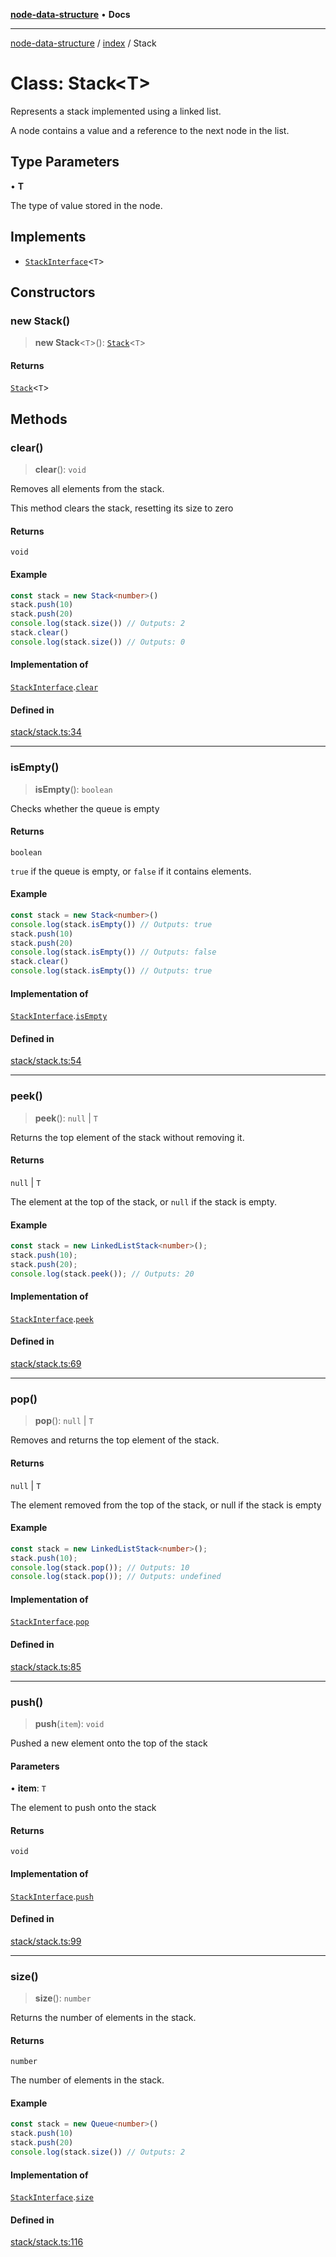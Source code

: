 [**node-data-structure**](../../README.md) • **Docs**

***

[node-data-structure](../../modules.md) / [index](../README.md) / Stack

# Class: Stack\<T\>

Represents a stack implemented using a linked list.

A node contains a value and a reference to the next node in the list.

## Type Parameters

• **T**

The type of value stored in the node.

## Implements

- [`StackInterface`](../interfaces/StackInterface.md)\<`T`\>

## Constructors

### new Stack()

> **new Stack**\<`T`\>(): [`Stack`](Stack.md)\<`T`\>

#### Returns

[`Stack`](Stack.md)\<`T`\>

## Methods

### clear()

> **clear**(): `void`

Removes all elements from the stack.

This method clears the stack, resetting its size to zero

#### Returns

`void`

#### Example

```typescript
const stack = new Stack<number>()
stack.push(10)
stack.push(20)
console.log(stack.size()) // Outputs: 2
stack.clear()
console.log(stack.size()) // Outputs: 0
```

#### Implementation of

[`StackInterface`](../interfaces/StackInterface.md).[`clear`](../interfaces/StackInterface.md#clear)

#### Defined in

[stack/stack.ts:34](https://github.com/jun-young1993/data-structure/blob/276ce301b6b22895bf39d539978e42753cf9c1b4/src/stack/stack.ts#L34)

***

### isEmpty()

> **isEmpty**(): `boolean`

Checks whether the queue is empty

#### Returns

`boolean`

`true` if the queue is empty, or `false` if it contains elements.

#### Example

```typescript
const stack = new Stack<number>()
console.log(stack.isEmpty()) // Outputs: true
stack.push(10)
stack.push(20)
console.log(stack.isEmpty()) // Outputs: false
stack.clear()
console.log(stack.isEmpty()) // Outputs: true
```

#### Implementation of

[`StackInterface`](../interfaces/StackInterface.md).[`isEmpty`](../interfaces/StackInterface.md#isempty)

#### Defined in

[stack/stack.ts:54](https://github.com/jun-young1993/data-structure/blob/276ce301b6b22895bf39d539978e42753cf9c1b4/src/stack/stack.ts#L54)

***

### peek()

> **peek**(): `null` \| `T`

Returns the top element of the stack without removing it.

#### Returns

`null` \| `T`

The element at the top of the stack, or `null` if the stack is empty.

#### Example

```typescript
const stack = new LinkedListStack<number>();
stack.push(10);
stack.push(20);
console.log(stack.peek()); // Outputs: 20
```

#### Implementation of

[`StackInterface`](../interfaces/StackInterface.md).[`peek`](../interfaces/StackInterface.md#peek)

#### Defined in

[stack/stack.ts:69](https://github.com/jun-young1993/data-structure/blob/276ce301b6b22895bf39d539978e42753cf9c1b4/src/stack/stack.ts#L69)

***

### pop()

> **pop**(): `null` \| `T`

Removes and returns the top element of the stack.

#### Returns

`null` \| `T`

The element removed from the top of the stack, or null if the stack is empty

#### Example

```typescript
const stack = new LinkedListStack<number>();
stack.push(10);
console.log(stack.pop()); // Outputs: 10
console.log(stack.pop()); // Outputs: undefined
```

#### Implementation of

[`StackInterface`](../interfaces/StackInterface.md).[`pop`](../interfaces/StackInterface.md#pop)

#### Defined in

[stack/stack.ts:85](https://github.com/jun-young1993/data-structure/blob/276ce301b6b22895bf39d539978e42753cf9c1b4/src/stack/stack.ts#L85)

***

### push()

> **push**(`item`): `void`

Pushed a new element onto the top of the stack

#### Parameters

• **item**: `T`

The element to push onto the stack

#### Returns

`void`

#### Implementation of

[`StackInterface`](../interfaces/StackInterface.md).[`push`](../interfaces/StackInterface.md#push)

#### Defined in

[stack/stack.ts:99](https://github.com/jun-young1993/data-structure/blob/276ce301b6b22895bf39d539978e42753cf9c1b4/src/stack/stack.ts#L99)

***

### size()

> **size**(): `number`

Returns the number of elements in the stack.

#### Returns

`number`

The number of elements in the stack.

#### Example

```typescript
const stack = new Queue<number>()
stack.push(10)
stack.push(20)
console.log(stack.size()) // Outputs: 2
```

#### Implementation of

[`StackInterface`](../interfaces/StackInterface.md).[`size`](../interfaces/StackInterface.md#size)

#### Defined in

[stack/stack.ts:116](https://github.com/jun-young1993/data-structure/blob/276ce301b6b22895bf39d539978e42753cf9c1b4/src/stack/stack.ts#L116)

